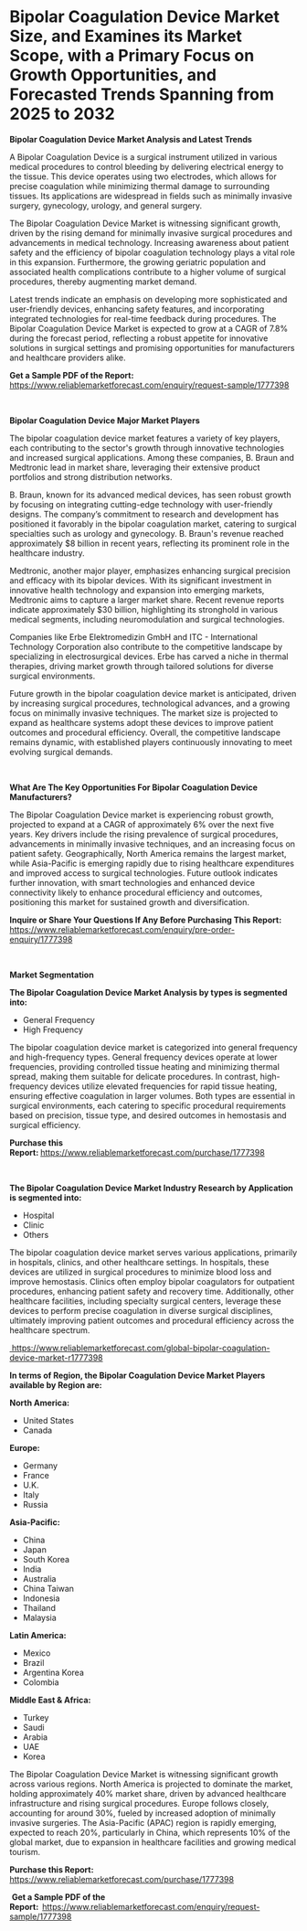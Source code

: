 <p><h1>Bipolar Coagulation Device Market Size, and Examines its Market Scope, with a Primary Focus on Growth Opportunities, and Forecasted Trends Spanning from 2025 to 2032</h1></p><p><strong>Bipolar Coagulation Device Market Analysis and Latest Trends</strong></p>
<p><p>A Bipolar Coagulation Device is a surgical instrument utilized in various medical procedures to control bleeding by delivering electrical energy to the tissue. This device operates using two electrodes, which allows for precise coagulation while minimizing thermal damage to surrounding tissues. Its applications are widespread in fields such as minimally invasive surgery, gynecology, urology, and general surgery.</p><p>The Bipolar Coagulation Device Market is witnessing significant growth, driven by the rising demand for minimally invasive surgical procedures and advancements in medical technology. Increasing awareness about patient safety and the efficiency of bipolar coagulation technology plays a vital role in this expansion. Furthermore, the growing geriatric population and associated health complications contribute to a higher volume of surgical procedures, thereby augmenting market demand.</p><p>Latest trends indicate an emphasis on developing more sophisticated and user-friendly devices, enhancing safety features, and incorporating integrated technologies for real-time feedback during procedures. The Bipolar Coagulation Device Market is expected to grow at a CAGR of 7.8% during the forecast period, reflecting a robust appetite for innovative solutions in surgical settings and promising opportunities for manufacturers and healthcare providers alike.</p></p>
<p><strong>Get a Sample PDF of the Report:&nbsp;</strong> <a href="https://www.reliablemarketforecast.com/enquiry/request-sample/1777398?utm_campaign=2949&utm_medium=2&utm_source=Github&utm_content=ia&utm_term=14042025&utm_id=bipolar-coagulation-device">https://www.reliablemarketforecast.com/enquiry/request-sample/1777398</a></p>
<p>&nbsp;</p>
<p><strong>Bipolar Coagulation Device Major Market Players</strong></p>
<p><p>The bipolar coagulation device market features a variety of key players, each contributing to the sector's growth through innovative technologies and increased surgical applications. Among these companies, B. Braun and Medtronic lead in market share, leveraging their extensive product portfolios and strong distribution networks.</p><p>B. Braun, known for its advanced medical devices, has seen robust growth by focusing on integrating cutting-edge technology with user-friendly designs. The company’s commitment to research and development has positioned it favorably in the bipolar coagulation market, catering to surgical specialties such as urology and gynecology. B. Braun's revenue reached approximately $8 billion in recent years, reflecting its prominent role in the healthcare industry.</p><p>Medtronic, another major player, emphasizes enhancing surgical precision and efficacy with its bipolar devices. With its significant investment in innovative health technology and expansion into emerging markets, Medtronic aims to capture a larger market share. Recent revenue reports indicate approximately $30 billion, highlighting its stronghold in various medical segments, including neuromodulation and surgical technologies.</p><p>Companies like Erbe Elektromedizin GmbH and ITC - International Technology Corporation also contribute to the competitive landscape by specializing in electrosurgical devices. Erbe has carved a niche in thermal therapies, driving market growth through tailored solutions for diverse surgical environments.</p><p>Future growth in the bipolar coagulation device market is anticipated, driven by increasing surgical procedures, technological advances, and a growing focus on minimally invasive techniques. The market size is projected to expand as healthcare systems adopt these devices to improve patient outcomes and procedural efficiency. Overall, the competitive landscape remains dynamic, with established players continuously innovating to meet evolving surgical demands.</p></p>
<p>&nbsp;</p>
<p><strong>What Are The Key Opportunities For Bipolar Coagulation Device Manufacturers?</strong></p>
<p><p>The Bipolar Coagulation Device market is experiencing robust growth, projected to expand at a CAGR of approximately 6% over the next five years. Key drivers include the rising prevalence of surgical procedures, advancements in minimally invasive techniques, and an increasing focus on patient safety. Geographically, North America remains the largest market, while Asia-Pacific is emerging rapidly due to rising healthcare expenditures and improved access to surgical technologies. Future outlook indicates further innovation, with smart technologies and enhanced device connectivity likely to enhance procedural efficiency and outcomes, positioning this market for sustained growth and diversification.</p></p>
<p><strong>Inquire or Share Your Questions If Any Before Purchasing This Report:</strong> <a href="https://www.reliablemarketforecast.com/enquiry/pre-order-enquiry/1777398?utm_campaign=2949&utm_medium=2&utm_source=Github&utm_content=ia&utm_term=14042025&utm_id=bipolar-coagulation-device">https://www.reliablemarketforecast.com/enquiry/pre-order-enquiry/1777398</a></p>
<p>&nbsp;</p>
<p><strong>Market Segmentation</strong></p>
<p><strong>The Bipolar Coagulation Device Market Analysis by types is segmented into:</strong></p>
<p><ul><li>General Frequency</li><li>High Frequency</li></ul></p>
<p><p>The bipolar coagulation device market is categorized into general frequency and high-frequency types. General frequency devices operate at lower frequencies, providing controlled tissue heating and minimizing thermal spread, making them suitable for delicate procedures. In contrast, high-frequency devices utilize elevated frequencies for rapid tissue heating, ensuring effective coagulation in larger volumes. Both types are essential in surgical environments, each catering to specific procedural requirements based on precision, tissue type, and desired outcomes in hemostasis and surgical efficiency.</p></p>
<p><strong>Purchase this Report:&nbsp;</strong><a href="https://www.reliablemarketforecast.com/purchase/1777398?utm_campaign=2949&utm_medium=2&utm_source=Github&utm_content=ia&utm_term=14042025&utm_id=bipolar-coagulation-device">https://www.reliablemarketforecast.com/purchase/1777398</a></p>
<p>&nbsp;</p>
<p><strong>The Bipolar Coagulation Device Market Industry Research by Application is segmented into:</strong></p>
<p><ul><li>Hospital</li><li>Clinic</li><li>Others</li></ul></p>
<p><p>The bipolar coagulation device market serves various applications, primarily in hospitals, clinics, and other healthcare settings. In hospitals, these devices are utilized in surgical procedures to minimize blood loss and improve hemostasis. Clinics often employ bipolar coagulators for outpatient procedures, enhancing patient safety and recovery time. Additionally, other healthcare facilities, including specialty surgical centers, leverage these devices to perform precise coagulation in diverse surgical disciplines, ultimately improving patient outcomes and procedural efficiency across the healthcare spectrum.</p></p>
<p><a href="https://www.reliablemarketforecast.com/global-bipolar-coagulation-device-market-r1777398?utm_campaign=2949&utm_medium=2&utm_source=Github&utm_content=ia&utm_term=14042025&utm_id=bipolar-coagulation-device">&nbsp;https://www.reliablemarketforecast.com/global-bipolar-coagulation-device-market-r1777398</a></p>
<p><strong>In terms of Region, the Bipolar Coagulation Device Market Players available by Region are:</strong></p>
<p>
    <p> <strong> North America: </strong>
        <ul>
            <li>United States</li>
            <li>Canada</li>
        </ul>
        </p> 
    <p> <strong> Europe: </strong>
        <ul>
            <li>Germany</li>
            <li>France</li>
            <li>U.K.</li>
            <li>Italy</li>
            <li>Russia</li>
        </ul>
        </p> 
    <p> <strong> Asia-Pacific: </strong>
        <ul>
            <li>China</li>
            <li>Japan</li>
            <li>South Korea</li>
            <li>India</li>
            <li>Australia</li>
            <li>China Taiwan</li>
            <li>Indonesia</li>
            <li>Thailand</li>
            <li>Malaysia</li>
        </ul>
        </p> 
    <p> <strong> Latin America: </strong>
        <ul>
            <li>Mexico</li>
            <li>Brazil</li>
            <li>Argentina Korea</li>
            <li>Colombia</li>
        </ul>
        </p> 
    <p> <strong> Middle East & Africa: </strong>
        <ul>
            <li>Turkey</li>
            <li>Saudi</li>
            <li>Arabia</li>
            <li>UAE</li>
            <li>Korea</li>
        </ul>
    </p>
    </p>
<p><p>The Bipolar Coagulation Device Market is witnessing significant growth across various regions. North America is projected to dominate the market, holding approximately 40% market share, driven by advanced healthcare infrastructure and rising surgical procedures. Europe follows closely, accounting for around 30%, fueled by increased adoption of minimally invasive surgeries. The Asia-Pacific (APAC) region is rapidly emerging, expected to reach 20%, particularly in China, which represents 10% of the global market, due to expansion in healthcare facilities and growing medical tourism.</p></p>
<p><strong>Purchase this Report: </strong><a href="https://www.reliablemarketforecast.com/purchase/1777398?utm_campaign=2949&utm_medium=2&utm_source=Github&utm_content=ia&utm_term=14042025&utm_id=bipolar-coagulation-device">https://www.reliablemarketforecast.com/purchase/1777398</a></p>
<p>&nbsp;<strong>Get a Sample PDF of the Report:&nbsp;&nbsp;</strong><a href="https://www.reliablemarketforecast.com/enquiry/request-sample/1777398?utm_campaign=2949&utm_medium=2&utm_source=Github&utm_content=ia&utm_term=14042025&utm_id=bipolar-coagulation-device">https://www.reliablemarketforecast.com/enquiry/request-sample/1777398</a></p>
<p><strong></strong></p>
<p><p></p><p></p><p></p></p>